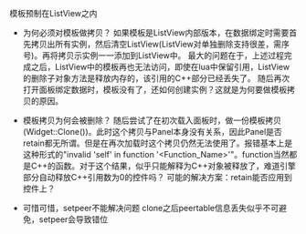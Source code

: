 模板预制在ListView之内

- 为何必须对模板做拷贝？
  如果模板是ListView内部版本，在数据绑定时需要首先拷贝出所有实例，然后清空ListView(ListView对单独删除支持很差，需序号)。再将拷贝示实例一一添加到ListView中。
  最大的问题在于，上述过程完成之后，ListView中的模板再也无法访问，即使在lua中保留引用，ListView的删除子对象方法是释放内存的，该引用的C++部分已经丢失了。
  随后再次打开面板绑定数据时，模板没有了，还如何创建实例？这就是为何要做模板拷贝的原因。

- 模板拷贝为何会被删除？
  随后尝试了在初次载入面板时，做一份模板拷贝(Widget::Clone())。此时这个拷贝与Panel本身没有关系，因此Panel是否retain都无所谓。但是在再次加载时这个拷贝仍然无法使用了。报错基本上是这种形式的"invalid 'self' in function '<Function_Name>'"。function当然都是C++的函数。对于这个结果，似乎只能解释为C++对象被释放了，难道引擎部分自动释放C++引用数为0的控件吗？
  可能的解决方案：retain能否应用到控件上？

- 可惜可惜，setpeer不能解决问题
  clone之后peertable信息丢失似乎不可避免，setpeer会导致错位